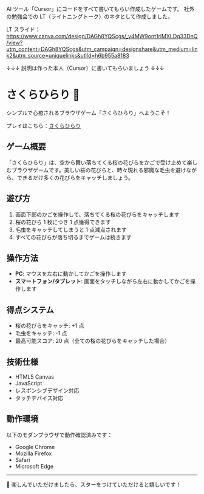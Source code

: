 AI ツール「Cursor」にコードをすべて書いてもらい作成したゲームです。
社外の勉強会での LT（ライトニングトーク）のネタとして作成しました。

LT スライド：
https://www.canva.com/design/DAGh8YQScgs/_y4MW9ont1rlMXLDq33DnQ/view?utm_content=DAGh8YQScgs&utm_campaign=designshare&utm_medium=link2&utm_source=uniquelinks&utlId=h6b955a8183

↓↓↓ 説明は作った本人（Cursor）に書いてもらいましょう ↓↓↓

# さくらひらり 🌸

シンプルで心癒されるブラウザゲーム「さくらひらり」へようこそ！

プレイはこちら：[さくらひらり](https://horii203.github.io/sakura-hirari/)

## ゲーム概要

「さくらひらり」は、空から舞い落ちてくる桜の花びらをかごで受け止めて楽しむブラウザゲームです。美しい桜の花びらと、時々現れる邪魔な毛虫を避けながら、できるだけ多くの花びらをキャッチしましょう。

## 遊び方

1. 画面下部のかごを操作して、落ちてくる桜の花びらをキャッチします
2. 桜の花びら 1 枚につき 1 点獲得できます
3. 毛虫をキャッチしてしまうと 1 点減点されます
4. すべての花びらが落ち切るまでゲームは続きます

## 操作方法

- **PC**: マウスを左右に動かしてかごを操作します
- **スマートフォン/タブレット**: 画面をタッチしながら左右に動かしてかごを操作します

## 得点システム

- 桜の花びらをキャッチ: +1 点
- 毛虫をキャッチ: -1 点
- 最高可能スコア: 20 点（全ての桜の花びらをキャッチした場合）

## 技術仕様

- HTML5 Canvas
- JavaScript
- レスポンシブデザイン対応
- タッチデバイス対応

## 動作環境

以下のモダンブラウザで動作確認済みです：

- Google Chrome
- Mozilla Firefox
- Safari
- Microsoft Edge

---

🌸 楽しんでいただけましたら、スターをつけていただけると嬉しいです！
